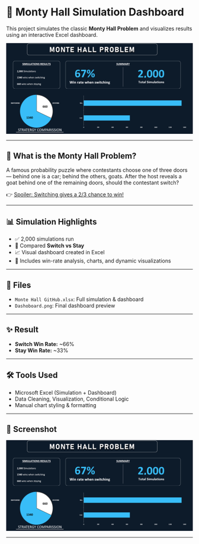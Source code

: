 # 🎯 Monty Hall Simulation Dashboard

This project simulates the classic **Monty Hall Problem** and visualizes results using an interactive Excel dashboard.

![Dashboard Preview](Dashboard.png)

---

## 🧠 What is the Monty Hall Problem?

A famous probability puzzle where contestants choose one of three doors — behind one is a car; behind the others, goats. After the host reveals a goat behind one of the remaining doors, should the contestant switch?

👉 [Spoiler: Switching gives a 2/3 chance to win!](https://en.wikipedia.org/wiki/Monty_Hall_problem)

---

## 📊 Simulation Highlights

- ✅ 2,000 simulations run
- 🔁 Compared **Switch vs Stay**
- 📈 Visual dashboard created in Excel
- 📎 Includes win-rate analysis, charts, and dynamic visualizations

---

## 📁 Files

- `Monte Hall GitHub.xlsx`: Full simulation & dashboard
- `Dashoboard.png`: Final dashboard preview

---

## ✨ Result

- **Switch Win Rate:** ~66%
- **Stay Win Rate:** ~33%

---

## 🛠 Tools Used

- Microsoft Excel (Simulation + Dashboard)
- Data Cleaning, Visualization, Conditional Logic
- Manual chart styling & formatting

---

## 📸 Screenshot

![Dashboard](Dashboard.png)

---
